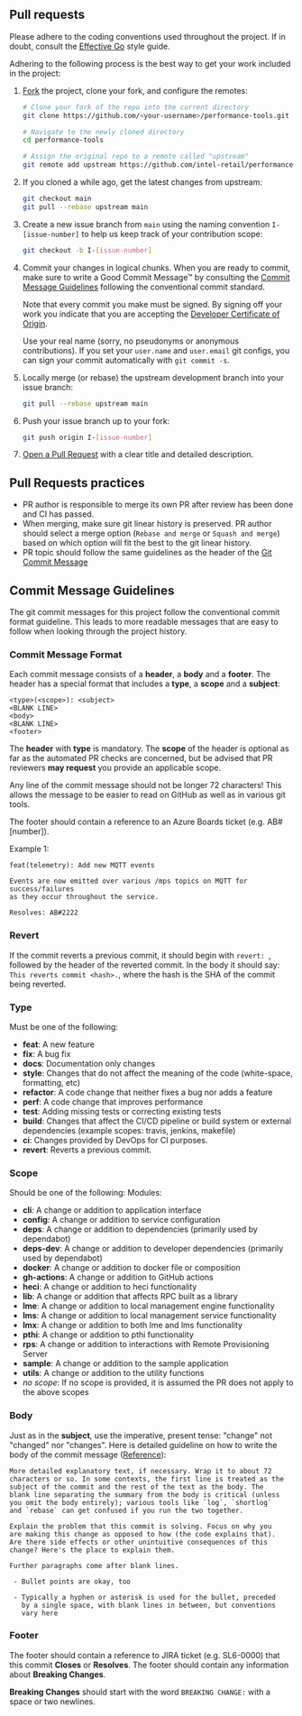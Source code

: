 ## Pull requests

Please adhere to the coding conventions used throughout the project. If in doubt, consult the
[Effective Go](https://golang.org/doc/effective_go.html) style guide.

Adhering to the following process is the best way to get your work included in the project:

1. [Fork](https://help.github.com/articles/fork-a-repo/) the project, clone your fork, and configure
   the remotes:

   ```bash
   # Clone your fork of the repo into the current directory
   git clone https://github.com/<your-username>/performance-tools.git

   # Navigate to the newly cloned directory
   cd performance-tools

   # Assign the original repo to a remote called "upstream"
   git remote add upstream https://github.com/intel-retail/performance-tools.git
   ```

2. If you cloned a while ago, get the latest changes from upstream:

   ```bash
   git checkout main
   git pull --rebase upstream main
   ```

3. Create a new issue branch from `main` using the naming convention `I-[issue-number]` to
   help us keep track of your contribution scope:

   ```bash
   git checkout -b I-[issue-number]
   ```

4. Commit your changes in logical chunks. When you are ready to commit, make sure to write a Good
   Commit Message™ by consulting the [Commit Message Guidelines](#commit-message-guidelines)  following the conventional commit standard.
   

   Note that every commit you make must be signed. By signing off your work you indicate that you
   are accepting the [Developer Certificate of Origin](https://developercertificate.org/).

   Use your real name (sorry, no pseudonyms or anonymous contributions). If you set your `user.name`
   and `user.email` git configs, you can sign your commit automatically with `git commit -s`.

5. Locally merge (or rebase) the upstream development branch into your issue branch:

   ```bash
   git pull --rebase upstream main
   ```

6. Push your issue branch up to your fork:

   ```bash
   git push origin I-[issue-number]
   ```

7. [Open a Pull Request](https://help.github.com/articles/using-pull-requests/) with a clear title
   and detailed description.

## Pull Requests practices

* PR author is responsible to merge its own PR after review has been done and CI has passed.
* When merging, make sure git linear history is preserved. PR author should select a merge option (`Rebase and merge` or `Squash and merge`) based on which option will fit the best to the git linear history.
* PR topic should follow the same guidelines as the header of the [Git Commit Message](#commit-message-format)

## <a name="commit"></a> Commit Message Guidelines

The git commit messages for this project follow the conventional commit format guideline. This leads to more readable messages that are easy to follow when looking through the project history.

### Commit Message Format
Each commit message consists of a **header**, a **body** and a **footer**. The header has a special format that includes a **type**, a **scope** and a **subject**:

```
<type>(<scope>): <subject>
<BLANK LINE>
<body>
<BLANK LINE>
<footer>
```

The **header** with **type** is mandatory.  The **scope** of the header is optional as far as the automated PR checks are concerned, but be advised that PR reviewers **may request** you provide an applicable scope.

Any line of the commit message should not be longer 72 characters! This allows the message to be easier to read on GitHub as well as in various git tools.

The footer should contain a reference to an Azure Boards ticket (e.g. AB#[number]).

Example 1:
```
feat(telemetry): Add new MQTT events

Events are now emitted over various /mps topics on MQTT for success/failures 
as they occur throughout the service.

Resolves: AB#2222
```


### Revert
If the commit reverts a previous commit, it should begin with `revert: `, followed by the header of the reverted commit. In the body it should say: `This reverts commit <hash>.`, where the hash is the SHA of the commit being reverted.

### Type

Must be one of the following:

* **feat**: A new feature
* **fix**: A bug fix
* **docs**: Documentation only changes
* **style**: Changes that do not affect the meaning of the code (white-space, formatting, etc)
* **refactor**: A code change that neither fixes a bug nor adds a feature
* **perf**: A code change that improves performance
* **test**: Adding missing tests or correcting existing tests
* **build**: Changes that affect the CI/CD pipeline or build system or external dependencies (example scopes: travis, jenkins, makefile)
* **ci**: Changes provided by DevOps for CI purposes.
* **revert**: Reverts a previous commit.

### Scope

Should be one of the following:
Modules:
* **cli**: A change or addition to application interface
* **config**: A change or addition to service configuration
* **deps**: A change or addition to dependencies (primarily used by dependabot)
* **deps-dev**: A change or addition to developer dependencies (primarily used by dependabot)
* **docker**: A change or addition to docker file or composition
* **gh-actions**: A change or addition to GitHub actions
* **heci**: A change or addition to heci functionality
* **lib**: A change or addition that affects RPC built as a library
* **lme**: A change or addition to local management engine functionality
* **lms**: A change or addition to local management service functionality
* **lmx**: A change or addition to both lme and lms functionality
* **pthi**: A change or addition to pthi functionality
* **rps**: A change or addition to interactions with Remote Provisioning Server
* **sample**: A change or addition to the sample application
* **utils**: A change or addition to the utility functions
* *no scope*:  If no scope is provided, it is assumed the PR does not apply to the above scopes

### Body
Just as in the **subject**, use the imperative, present tense: "change" not "changed" nor "changes".
Here is detailed guideline on how to write the body of the commit message ([Reference](https://chris.beams.io/posts/git-commit/)):
```
More detailed explanatory text, if necessary. Wrap it to about 72
characters or so. In some contexts, the first line is treated as the
subject of the commit and the rest of the text as the body. The
blank line separating the summary from the body is critical (unless
you omit the body entirely); various tools like `log`, `shortlog`
and `rebase` can get confused if you run the two together.

Explain the problem that this commit is solving. Focus on why you
are making this change as opposed to how (the code explains that).
Are there side effects or other unintuitive consequences of this
change? Here's the place to explain them.

Further paragraphs come after blank lines.

 - Bullet points are okay, too

 - Typically a hyphen or asterisk is used for the bullet, preceded
   by a single space, with blank lines in between, but conventions
   vary here
```

### Footer

The footer should contain a reference to JIRA ticket (e.g. SL6-0000) that this commit **Closes** or **Resolves**.
The footer should contain any information about **Breaking Changes**.

**Breaking Changes** should start with the word `BREAKING CHANGE:` with a space or two newlines.
